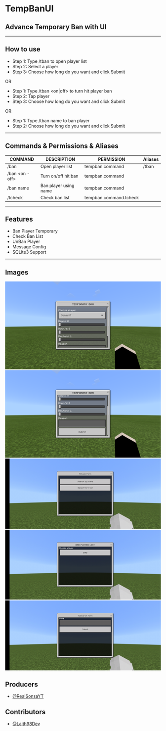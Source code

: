 # TempBanUI 
## Advance Temporary Ban with UI

---

## How to use
* Step 1: Type /tban to open player list
* Step 2: Select a player
* Step 3: Choose how long do you want and click Submit

OR

* Step 1: Type /tban <on|off> to turn hit player ban
* Step 2: Tap player
* Step 3: Choose how long do you want and click Submit

OR

* Step 1: Type /tban name to ban player
* Step 2: Choose how long do you want and click Submit

---

## Commands & Permissions & Aliases
| COMMAND | DESCRIPTION | PERMISSION | Aliases
|---|---|---|---
| /ban | Open player list | tempban.command | /tban |
| /ban <on - off> | Turn on/off hit ban | tempban.command | |
| /ban name | Ban player using name | tempban.command | |
| /tcheck | Check ban list | tempban.command.tcheck | |

---

## Features
* Ban Player Temporary
* Check Ban List
* UnBan Player
* Message Config
* SQLite3 Support

---

## Images
![](https://github.com/SonsaYT04/Image/blob/master/Image/Image1.png)
![](https://github.com/SonsaYT04/Image/blob/master/Image/Image2.png)
![](./images/tcheck_form.jpg)
![](./images/unban_list.jpg)
![](./images/unban_with_name.jpg)

## Producers
- [@RealSonsaYT](https://twitter.com/RealSonsaYT)

## Contributors
- [@Laith98Dev](https://github.com/Laith98Dev)
